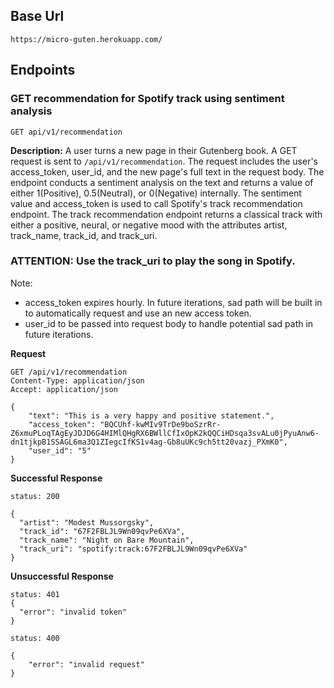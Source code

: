 ## Base Url
`https://micro-guten.herokuapp.com/`

## Endpoints

### GET recommendation for Spotify track using sentiment analysis 

`GET api/v1/recommendation`

**Description:** A user turns a new page in their Gutenberg book. A GET request is sent to `/api/v1/recommendation`. The request includes the user's access_token, user_id, and the new page's full text in the request body. 
The endpoint conducts a sentiment analysis on the text and returns a value of either 1(Positive), 0.5(Neutral), or 0(Negative) internally. The sentiment value and access_token is used to call Spotify's track recommendation endpoint. The track recommendation endpoint returns a classical track with either a positive, neural, or negative mood with the attributes artist, track_name, track_id, and track_uri.

### ATTENTION: Use the track_uri to play the song in Spotify.

Note: 
- access_token expires hourly. In future iterations, sad path will be built in to automatically request and use an new access token. 
- user_id to be passed into request body to handle potential sad path in future iterations.

**Request**
```
GET /api/v1/recommendation
Content-Type: application/json
Accept: application/json

{
	"text": "This is a very happy and positive statement.", 
	"access_token": "BQCUhf-kwMIv9TrDe9boSzrRr-Z6xmuPLoqTAgEyJDJD6G4HIMlQHgRX6BWllCfIxOpK2kQQCiHDsqa3svALu0jPyuAnw6-dn1tjkpB1SSAGL6ma3Q1ZIegcIfKS1v4ag-Gb8uUKc9ch5tt20vazj_PXmK0", 
	"user_id": "5"
}
```

**Successful Response**

```
status: 200

{
  "artist": "Modest Mussorgsky",
  "track_id": "67F2FBLJL9Wn09qvPe6XVa",
  "track_name": "Night on Bare Mountain",
  "track_uri": "spotify:track:67F2FBLJL9Wn09qvPe6XVa"
}

```

**Unsuccessful Response**
```
status: 401
{
  "error": "invalid token"
}

status: 400

{
    "error": "invalid request"
}
```
